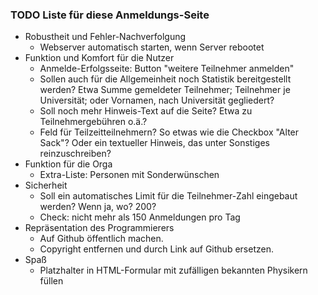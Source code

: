 ### TODO Liste für diese Anmeldungs-Seite

* Robustheit und Fehler-Nachverfolgung
  * Webserver automatisch starten, wenn Server rebootet
* Funktion und Komfort für die Nutzer
  * Anmelde-Erfolgsseite: Button "weitere Teilnehmer anmelden"
  * Sollen auch für die Allgemeinheit noch Statistik bereitgestellt werden? Etwa Summe gemeldeter Teilnehmer; Teilnehmer je Universität;  oder  Vornamen, nach Universität gegliedert?
  * Soll noch mehr Hinweis-Text auf die Seite? Etwa zu Teilnehmergebühren o.ä.?
  * Feld für Teilzeitteilnehmern? So etwas wie die Checkbox "Alter Sack"? Oder ein textueller Hinweis, das unter Sonstiges reinzuschreiben?
* Funktion für die Orga
  * Extra-Liste: Personen mit Sonderwünschen
* Sicherheit
  * Soll ein automatisches Limit für die Teilnehmer-Zahl eingebaut werden? Wenn ja, wo? 200?
  * Check: nicht mehr als 150 Anmeldungen pro Tag
* Repräsentation des Programmierers
  * Auf Github öffentlich machen.
  * Copyright entfernen und durch Link auf Github ersetzen.
* Spaß
  * Platzhalter in HTML-Formular mit zufälligen bekannten Physikern füllen

